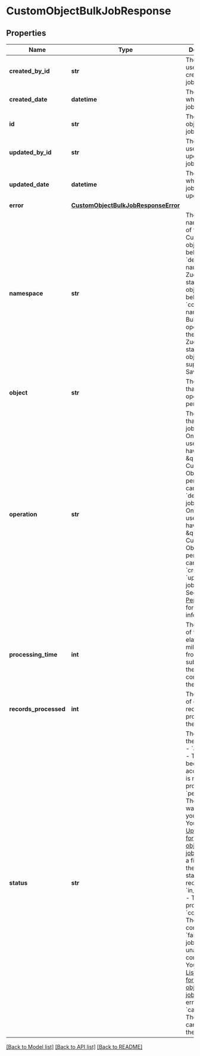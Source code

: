 # CustomObjectBulkJobResponse

## Properties
Name | Type | Description | Notes
------------ | ------------- | ------------- | -------------
**created_by_id** | **str** | The ID of the user who creates the job. | [optional] 
**created_date** | **datetime** | The time when the bulk job is created. | [optional] 
**id** | **str** | The custom object bulk job ID. | [optional] 
**updated_by_id** | **str** | The ID of the user who updates the job. | [optional] 
**updated_date** | **datetime** | The time when the bulk job is updated. | [optional] 
**error** | [**CustomObjectBulkJobResponseError**](CustomObjectBulkJobResponseError.md) |  | [optional] 
**namespace** | **str** | The namespace of the object. Custom objects belong to the &#x60;default&#x60; namespace. Zuora standard objects belong to the &#x60;com_zuora&#x60; namespace. Bulk job operations on the following Zuora standard objects are supported: * SavedQuery  | [optional] 
**object** | **str** | The object to that the bulk operation performs on. | [optional] 
**operation** | **str** | The operation that the bulk job performs. Only the users that have the \&quot;Delete Custom Objects\&quot; permission can submit a &#x60;delete&#x60; bulk job request. Only the users that have the \&quot;Edit Custom Objects\&quot; permission can submit a &#x60;create&#x60; or &#x60;update&#x60; bulk job request. See [Platform Permissions](https://knowledgecenter.zuora.com/Billing/Tenant_Management/A_Administrator_Settings/User_Roles/h_Platform_Roles#Platform_Permissions) for more information.  | [optional] 
**processing_time** | **int** | The amount of time elapsed, in milliseconds, from the submission to the completion of the bulk job. | [optional] 
**records_processed** | **int** | The number of object records processed by the bulk job. | [optional] 
**status** | **str** | The status of the bulk job:  - &#x60;accepted&#x60; - The job has been accepted and is ready to process. - &#x60;pending&#x60; - The job is waiting for your input. You can use [Upload a file for a custom object bulk job](https://www.zuora.com/developer/api-reference/#operation/POST_UploadFileForCustomObjectBulkJob) to upload a file so that the job can start creating records. - &#x60;in_progress&#x60; - The job is processing. - &#x60;completed&#x60; - The job has completed. - &#x60;failed&#x60; - The job was unable to complete. You can use [List all errors for a custom object bulk job](https://www.zuora.com/developer/api-reference/#operation/GET_CustomObjectBulkJobErrors) to list the errors. - &#x60;cancelled&#x60; - The job was cancelled by the server.  | [optional] 

[[Back to Model list]](../README.md#documentation-for-models) [[Back to API list]](../README.md#documentation-for-api-endpoints) [[Back to README]](../README.md)


